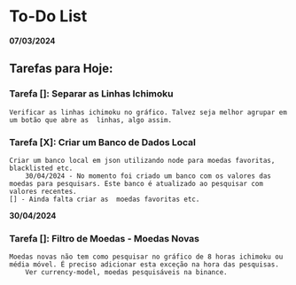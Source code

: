 # To-Do List 

**07/03/2024**

## Tarefas para Hoje:

### Tarefa []: Separar as Linhas Ichimoku
    Verificar as linhas ichimoku no gráfico. Talvez seja melhor agrupar em um botão que abre as  linhas, algo assim.


### Tarefa [X]: Criar um Banco de Dados Local
    Criar um banco local em json utilizando node para moedas favoritas, blacklisted etc.
        30/04/2024 - No momento foi criado um banco com os valores das moedas para pesquisars. Este banco é atualizado ao pesquisar com valores recentes.
    [] - Ainda falta criar as  moedas favoritas etc.

**30/04/2024**
### Tarefa []: Filtro de Moedas - Moedas Novas
    Moedas novas não tem como pesquisar no gráfico de 8 horas ichimoku ou média móvel. É preciso adicionar esta exceção na hora das pesquisas. 
        Ver currency-model, moedas pesquisáveis na binance.
    
